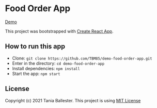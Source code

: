 # Food Order App
[Demo](https://tbm85.github.io/demo-food-order-app/)

This project was bootstrapped with [Create React App](https://github.com/facebook/create-react-app).

## How to run this app
* Clone: `git clone https://github.com/TBM85/demo-food-order-app.git`
* Enter in the directory: `cd demo-food-order-app`
* Install dependencies: `npm install`
* Start the app: `npm start`

## License
Copyright (c) 2021 Tania Ballester. This project is using [MIT License](LICENSE.md)